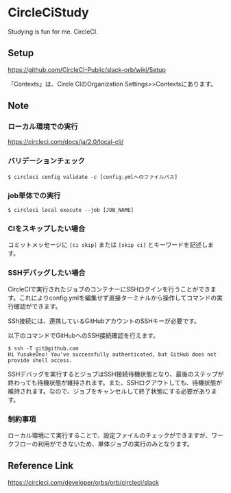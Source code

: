 # CircleCiStudy
Studying is fun for me. CircleCI.

## Setup

https://github.com/CircleCI-Public/slack-orb/wiki/Setup

「Contexts」は、Circle CIのOrganization Settings>>Contextsにあります。

## Note

### ローカル環境での実行

https://circleci.com/docs/ja/2.0/local-cli/

### バリデーションチェック

```
$ circleci config validate -c [config.ymlへのファイルパス]
```

### job単体での実行

```
$ circleci local execute --job [JOB_NAME]
```

### CIをスキップしたい場合

コミットメッセージに ```[ci skip]``` または ```[skip ci]``` とキーワードを記述します。

### SSHデバッグしたい場合

CircleCIで実行されたジョブのコンテナーにSSHログインを行うことができます。これによりconfig.ymlを編集せず直接ターミナルから操作してコマンドの実行確認ができます。

SSh接続には、連携しているGitHubアカウントのSSHキーが必要です。

以下のコマンドでGitHubへのSSH接続確認を行えます。

```
$ ssh -T git@github.com
Hi YusukeOno! You've successfully authenticated, but GitHub does not provide shell access.
```

SSHデバッグを実行するとジョブはSSH接続待機状態となり、最後のステップが終わっても待機状態が維持されます。また、SSHログアウトしても、待機状態が維持されます。なので、ジョブをキャンセルして終了状態にする必要があります。

### 制約事項

ローカル環境にて実行することで、設定ファイルのチェックができますが、ワークフローの利用ができないため、単体ジョブの実行のみとなります。

## Reference Link

https://circleci.com/developer/orbs/orb/circleci/slack
